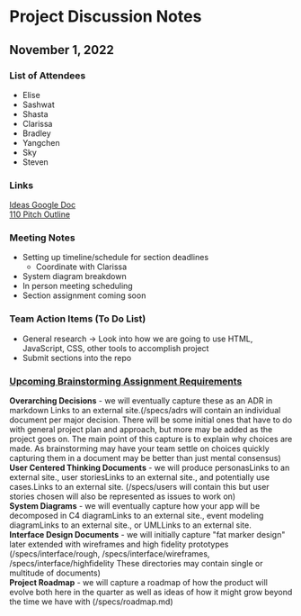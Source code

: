 # Project Discussion Notes
## November 1, 2022

### List of Attendees
- Elise
- Sashwat
- Shasta
- Clarissa
- Bradley
- Yangchen
- Sky
- Steven

### Links
[Ideas Google Doc](https://docs.google.com/document/d/1m-2IGdsG13hjMRJtybgKpfcmRnfMunZDCUfZQRQ_9lY/edit?usp=sharing)\
[110 Pitch Outline](https://docs.google.com/document/d/1JXGjhLdT3jHvZhBXj8nSr52KK9x882rz6ZeumOR1qfg/edit?usp=sharing)

### Meeting Notes
* Setting up timeline/schedule for section deadlines
    * Coordinate with Clarissa
* System diagram breakdown
* In person meeting scheduling
* Section assignment coming soon


### Team Action Items (To Do List)
* General research -> Look into how we are going to use HTML, JavaScript, CSS, other tools to accomplish project
* Submit sections into the repo

### [Upcoming Brainstorming Assignment Requirements](https://canvas.ucsd.edu/courses/39754/assignments/526057)
**Overarching Decisions** - we will eventually capture these as an ADR in markdown Links to an external site.(/specs/adrs will contain an individual document per major decision.  There will be some initial ones that have to do with general project plan and approach, but more may be added as the project goes on.  The main point of this capture is to explain why choices are made.  As brainstorming may have your team settle on choices quickly capturing them in a document may be better than just mental consensus) \
**User Centered Thinking Documents** - we will produce personasLinks to an external site., user storiesLinks to an external site., and potentially use cases.Links to an external site. (/specs/users will contain this but user stories chosen will also be represented as issues to work on)\
**System Diagrams** - we will eventually capture how your app will be decomposed in C4 diagramLinks to an external site., event modeling diagramLinks to an external site., or UMLLinks to an external site. \
**Interface Design Documents** - we will initially capture "fat marker design" later extended with wireframes and high fidelity prototypes (/specs/interface/rough, /specs/interface/wireframes, /specs/interface/highfidelity  These directories may contain single or multitude of documents)\
**Project Roadmap** - we will capture a roadmap of how the product will evolve both here in the quarter as well as ideas of how it might grow beyond the time we have with  (/specs/roadmap.md)
